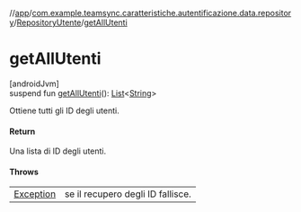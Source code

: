 //[app](../../../index.md)/[com.example.teamsync.caratteristiche.autentificazione.data.repository](../index.md)/[RepositoryUtente](index.md)/[getAllUtenti](get-all-utenti.md)

# getAllUtenti

[androidJvm]\
suspend fun [getAllUtenti](get-all-utenti.md)(): [List](https://kotlinlang.org/api/latest/jvm/stdlib/kotlin.collections/-list/index.html)&lt;[String](https://kotlinlang.org/api/latest/jvm/stdlib/kotlin/-string/index.html)&gt;

Ottiene tutti gli ID degli utenti.

#### Return

Una lista di ID degli utenti.

#### Throws

| | |
|---|---|
| [Exception](https://kotlinlang.org/api/latest/jvm/stdlib/kotlin/-exception/index.html) | se il recupero degli ID fallisce. |
